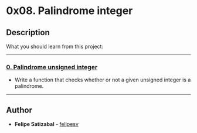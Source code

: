 # 0x08. Palindrome integer

## Description
What you should learn from this project:

---

### [0. Palindrome unsigned integer](./0-is_palindrome.c)
* Write a function that checks whether or not a given unsigned integer is a palindrome.

---

## Author
* **Felipe Satizabal** - [felipesv](https://github.com/felipesv)